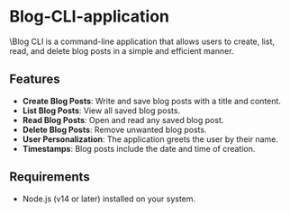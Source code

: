 # Blog-CLI-application

\Blog CLI is a command-line application that allows users to create, list, read, and delete blog posts in a simple and efficient manner.

## Features
- **Create Blog Posts**: Write and save blog posts with a title and content.
- **List Blog Posts**: View all saved blog posts.
- **Read Blog Posts**: Open and read any saved blog post.
- **Delete Blog Posts**: Remove unwanted blog posts.
- **User Personalization**: The application greets the user by their name.
- **Timestamps**: Blog posts include the date and time of creation.

## Requirements

- Node.js (v14 or later) installed on your system.